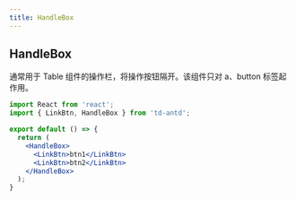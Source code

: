 ```yaml
---
title: HandleBox
---
```


## HandleBox

通常用于 Table 组件的操作栏，将操作按钮隔开。该组件只对 a、button 标签起作用。

```jsx
import React from 'react';
import { LinkBtn, HandleBox } from 'td-antd';

export default () => {
  return (
    <HandleBox>
      <LinkBtn>btn1</LinkBtn>
      <LinkBtn>btn2</LinkBtn>
    </HandleBox>
  );
}
```

